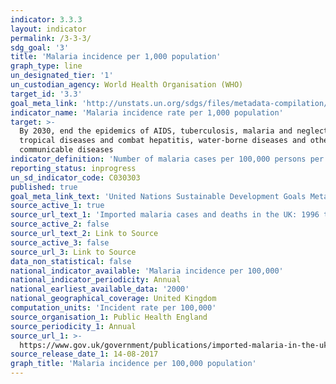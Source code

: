 ```yaml
---
indicator: 3.3.3
layout: indicator
permalink: /3-3-3/
sdg_goal: '3'
title: 'Malaria incidence per 1,000 population'
graph_type: line
un_designated_tier: '1'
un_custodian_agency: World Health Organisation (WHO)
target_id: '3.3'
goal_meta_link: 'http://unstats.un.org/sdgs/files/metadata-compilation/Metadata-Goal-3.pdf'
indicator_name: 'Malaria incidence rate per 1,000 population'
target: >-
  By 2030, end the epidemics of AIDS, tuberculosis, malaria and neglected
  tropical diseases and combat hepatitis, water-borne diseases and other
  communicable diseases
indicator_definition: 'Number of malaria cases per 100,000 persons per year.'
reporting_status: inprogress
un_sd_indicator_code: C030303
published: true
goal_meta_link_text: 'United Nations Sustainable Development Goals Metadata: 3.3.3'
source_active_1: true
source_url_text_1: 'Imported malaria cases and deaths in the UK: 1996 to 2016 '
source_active_2: false
source_url_text_2: Link to Source
source_active_3: false
source_url_3: Link to Source
data_non_statistical: false
national_indicator_available: 'Malaria incidence per 100,000'
national_indicator_periodicity: Annual
national_earliest_available_data: '2000'
national_geographical_coverage: United Kingdom
computation_units: 'Incident rate per 100,000'
source_organisation_1: Public Health England
source_periodicity_1: Annual
source_url_1: >-
  https://www.gov.uk/government/publications/imported-malaria-in-the-uk-statistics
source_release_date_1: 14-08-2017
graph_title: 'Malaria incidence per 100,000 population'
---
```

